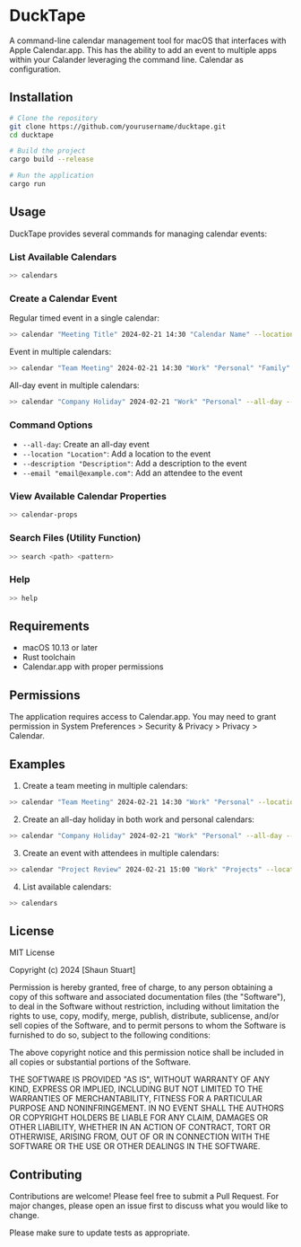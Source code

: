 # DuckTape

A command-line calendar management tool for macOS that interfaces with Apple Calendar.app.
This has the ability to add an event to multiple apps within your Calander leveraging the command line. Calendar as configuration.

## Installation

```bash
# Clone the repository
git clone https://github.com/yourusername/ducktape.git
cd ducktape

# Build the project
cargo build --release

# Run the application
cargo run
```

## Usage

DuckTape provides several commands for managing calendar events:

### List Available Calendars

```bash
>> calendars
```

### Create a Calendar Event

Regular timed event in a single calendar:
```bash
>> calendar "Meeting Title" 2024-02-21 14:30 "Calendar Name" --location "Conference Room" --description "Meeting details" --email "attendee@example.com"
```

Event in multiple calendars:
```bash
>> calendar "Team Meeting" 2024-02-21 14:30 "Work" "Personal" "Family" --location "Conference Room" --description "Meeting details"
```

All-day event in multiple calendars:
```bash
>> calendar "Company Holiday" 2024-02-21 "Work" "Personal" --all-day --description "Office Closed"
```

### Command Options

- `--all-day`: Create an all-day event
- `--location "Location"`: Add a location to the event
- `--description "Description"`: Add a description to the event
- `--email "email@example.com"`: Add an attendee to the event

### View Available Calendar Properties

```bash
>> calendar-props
```

### Search Files (Utility Function)

```bash
>> search <path> <pattern>
```

### Help

```bash
>> help
```

## Requirements

- macOS 10.13 or later
- Rust toolchain
- Calendar.app with proper permissions

## Permissions

The application requires access to Calendar.app. You may need to grant permission in System Preferences > Security & Privacy > Privacy > Calendar.

## Examples

1. Create a team meeting in multiple calendars:
```bash
>> calendar "Team Meeting" 2024-02-21 14:30 "Work" "Personal" --location "Conference Room" --description "Weekly sync" --email "team@company.com"
```

2. Create an all-day holiday in both work and personal calendars:
```bash
>> calendar "Company Holiday" 2024-02-21 "Work" "Personal" --all-day --description "Office Closed"
```

3. Create an event with attendees in multiple calendars:
```bash
>> calendar "Project Review" 2024-02-21 15:00 "Work" "Projects" --location "Conference Room" --description "Monthly review" --email "team@company.com"
```

4. List available calendars:
```bash
>> calendars
```

## License

MIT License

Copyright (c) 2024 [Shaun Stuart]

Permission is hereby granted, free of charge, to any person obtaining a copy
of this software and associated documentation files (the "Software"), to deal
in the Software without restriction, including without limitation the rights
to use, copy, modify, merge, publish, distribute, sublicense, and/or sell
copies of the Software, and to permit persons to whom the Software is
furnished to do so, subject to the following conditions:

The above copyright notice and this permission notice shall be included in all
copies or substantial portions of the Software.

THE SOFTWARE IS PROVIDED "AS IS", WITHOUT WARRANTY OF ANY KIND, EXPRESS OR
IMPLIED, INCLUDING BUT NOT LIMITED TO THE WARRANTIES OF MERCHANTABILITY,
FITNESS FOR A PARTICULAR PURPOSE AND NONINFRINGEMENT. IN NO EVENT SHALL THE
AUTHORS OR COPYRIGHT HOLDERS BE LIABLE FOR ANY CLAIM, DAMAGES OR OTHER
LIABILITY, WHETHER IN AN ACTION OF CONTRACT, TORT OR OTHERWISE, ARISING FROM,
OUT OF OR IN CONNECTION WITH THE SOFTWARE OR THE USE OR OTHER DEALINGS IN THE
SOFTWARE.

## Contributing

Contributions are welcome! Please feel free to submit a Pull Request. For major changes, please open an issue first to discuss what you would like to change.

Please make sure to update tests as appropriate.
